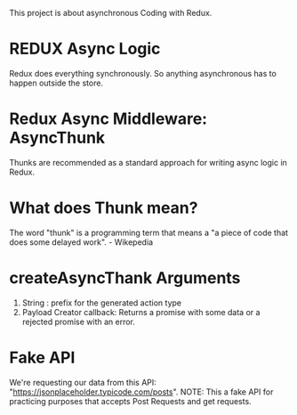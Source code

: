 This project is about asynchronous Coding with Redux.

# REDUX Async Logic

Redux does everything synchronously.
So anything asynchronous has to happen outside the store.

# Redux Async Middleware: AsyncThunk

Thunks are recommended as a standard approach for writing async logic in Redux.

# What does Thunk mean?

The word "thunk" is a programming term that means a "a piece of code that does some delayed work". - Wikepedia

# createAsyncThank Arguments

1. String : prefix for the generated action type
2. Payload Creator callback: Returns a promise with some data or a rejected promise with an error.

# Fake API

We're requesting our data from this API: "https://jsonplaceholder.typicode.com/posts".
NOTE: This a fake API for practicing purposes that accepts Post Requests and get requests.


